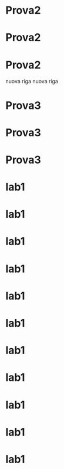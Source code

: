 # Prova2
# Prova2
# Prova2
nuova riga
nuova riga
# Prova3
# Prova3
# Prova3
# lab1
# lab1
# lab1
# lab1
# lab1
# lab1
# lab1
# lab1
# lab1
# lab1
# lab1
